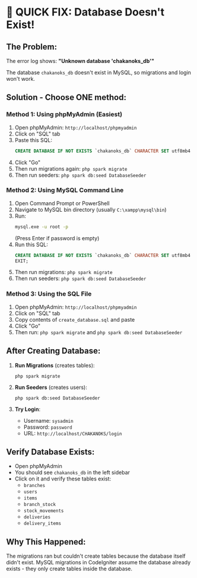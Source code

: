 # 🚨 QUICK FIX: Database Doesn't Exist!

## The Problem:
The error log shows: **"Unknown database 'chakanoks_db'"**

The database `chakanoks_db` doesn't exist in MySQL, so migrations and login won't work.

## Solution - Choose ONE method:

### Method 1: Using phpMyAdmin (Easiest)
1. Open phpMyAdmin: `http://localhost/phpmyadmin`
2. Click on "SQL" tab
3. Paste this SQL:
   ```sql
   CREATE DATABASE IF NOT EXISTS `chakanoks_db` CHARACTER SET utf8mb4 COLLATE utf8mb4_unicode_ci;
   ```
4. Click "Go"
5. Then run migrations again: `php spark migrate`
6. Then run seeders: `php spark db:seed DatabaseSeeder`

### Method 2: Using MySQL Command Line
1. Open Command Prompt or PowerShell
2. Navigate to MySQL bin directory (usually `C:\xampp\mysql\bin`)
3. Run:
   ```bash
   mysql.exe -u root -p
   ```
   (Press Enter if password is empty)
4. Run this SQL:
   ```sql
   CREATE DATABASE IF NOT EXISTS `chakanoks_db` CHARACTER SET utf8mb4 COLLATE utf8mb4_unicode_ci;
   EXIT;
   ```
5. Then run migrations: `php spark migrate`
6. Then run seeders: `php spark db:seed DatabaseSeeder`

### Method 3: Using the SQL File
1. Open phpMyAdmin: `http://localhost/phpmyadmin`
2. Click on "SQL" tab
3. Copy contents of `create_database.sql` and paste
4. Click "Go"
5. Then run: `php spark migrate` and `php spark db:seed DatabaseSeeder`

## After Creating Database:

1. **Run Migrations** (creates tables):
   ```
   php spark migrate
   ```

2. **Run Seeders** (creates users):
   ```
   php spark db:seed DatabaseSeeder
   ```

3. **Try Login**:
   - Username: `sysadmin`
   - Password: `password`
   - URL: `http://localhost/CHAKANOKS/login`

## Verify Database Exists:
- Open phpMyAdmin
- You should see `chakanoks_db` in the left sidebar
- Click on it and verify these tables exist:
  - `branches`
  - `users`
  - `items`
  - `branch_stock`
  - `stock_movements`
  - `deliveries`
  - `delivery_items`

## Why This Happened:
The migrations ran but couldn't create tables because the database itself didn't exist. MySQL migrations in CodeIgniter assume the database already exists - they only create tables inside the database.

